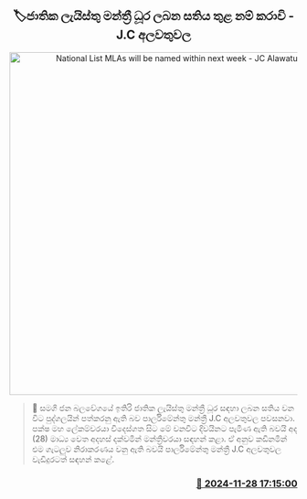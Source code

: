 <p align='center'><b><h2 align='center' title='National List MLAs will be named within next week - JC Alawatuwala'>🏷ජාතික ලැයිස්තු මන්ත්‍රී ධූර ලබන සතිය තුළ නම් කරාවි - J.C අලවතුවල</h2></b></p>
<p align='center'><img src='https://helakuru.sgp1.cdn.digitaloceanspaces.com/esana/images/lib/jc-alawathuwala.jpg' width='600' alt='National List MLAs will be named within next week - JC Alawatuwala'></p>

>📝 සමගි ජන බලවේගයේ ඉතිරි ජාතික ලැයිස්තු මන්ත්‍රී ධූර සඳහා ලබන සතිය වන විට පුද්ගලයින් පත්කරනු ඇති බව පාර්ලිමේන්තු මන්ත්‍රී J.C අලවතුවල පවසනවා.
පක්ෂ මහ ලේකම්වරයා විදෙස්ගත සිට මේ වනවිට දිවයිනට පැමිණ ඇති බවයි අද (28) මාධ්‍ය වෙත අදහස් දක්වමින් මන්ත්‍රීවරයා සඳහන් කළා.
ඒ අනුව කඩිනමින් එම ගැටලුව නිරාකරණය වනු ඇති බවයි පාර්ලිමේන්තු මන්ත්‍රී J.C අලවතුවල වැඩිදුරටත් සඳහන් කළේ. 


<h3 align='right'><a href='https://www.helakuru.lk/esana/p/105547/'>📅 2024-11-28 17:15:00</a></h3>
